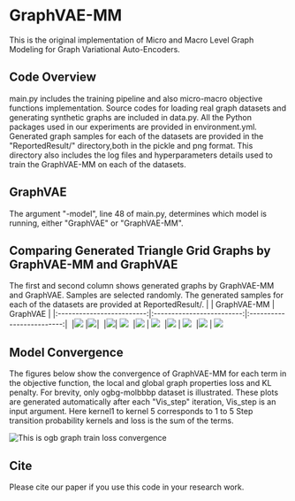 # GraphVAE-MM
This is the original implementation of Micro and Macro Level Graph Modeling for Graph Variational Auto-Encoders.

## Code Overview
main.py includes the training pipeline and also micro-macro objective functions implementation. Source codes for loading real graph datasets and generating synthetic graphs are included in data.py. All the Python packages used in our experiments are provided in environment.yml. Generated graph samples for each of the datasets are provided in the "ReportedResult/" directory,both in the pickle and png format. This directory also includes the log files and hyperparameters details used to train the GraphVAE-MM on each of the datasets.

## GraphVAE
The argument "-model", line 48 of main.py, determines which model is running, either "GraphVAE" or "GraphVAE-MM".

## Comparing Generated **Triangle Grid** Graphs by GraphVAE-MM and GraphVAE
The first and second column shows generated graphs by GraphVAE-MM and GraphVAE. Samples are selected randomly. The generated samples for each of the datasets are provided at ReportedResult/.
| | GraphVAE-MM             |  GraphVAE |
|:-------------------------:|:-------------------------:|:-------------------------:|
![]() |![](https://github.com/kiarashza/GraphVAE-MM/blob/master/ReportedResult/MMD_AvePool_FC_triangular_grid_graphGeneration_KernelAugmentedWithTotalNumberOfTrianglesBFSTrue200001652199375.4136705/01710triangular_grid_ConnectedComponnents.png) |![](https://github.com/kiarashza/GraphVAE-MM/blob/master/ReportedResult/MMD_AvePool_FC_triangular_grid_graphGeneration_kipfBFSTrue200001651972897.5996404/121500triangular_grid_ConnectedComponnents.png)|
![]() |![](https://github.com/kiarashza/GraphVAE-MM/blob/master/ReportedResult/MMD_AvePool_FC_triangular_grid_graphGeneration_KernelAugmentedWithTotalNumberOfTrianglesBFSTrue200001652199375.4136705/01810triangular_grid_ConnectedComponnents.png)| ![](https://github.com/kiarashza/GraphVAE-MM/blob/master/ReportedResult/MMD_AvePool_FC_triangular_grid_graphGeneration_kipfBFSTrue200001651972897.5996404/01810triangular_grid_ConnectedComponnents.png)
![]() |![](https://github.com/kiarashza/GraphVAE-MM/blob/master/ReportedResult/MMD_AvePool_FC_triangular_grid_graphGeneration_KernelAugmentedWithTotalNumberOfTrianglesBFSTrue200001652199375.4136705/12720triangular_grid_ConnectedComponnents.png) | ![](https://github.com/kiarashza/GraphVAE-MM/blob/master/ReportedResult/MMD_AvePool_FC_triangular_grid_graphGeneration_kipfBFSTrue200001651972897.5996404/101040triangular_grid_ConnectedComponnents.png)
![]() |![](https://github.com/GraphVAE-MM/GraphVAE-MM/blob/main/ReportedResult/MMD_AvePool_FC_triangular_grid_graphGeneration_KernelAugmentedWithTotalNumberOfTrianglesBFSTrue200001652199375.4136705/101040triangular_grid_ConnectedComponnents.png) | ![](https://github.com/kiarashza/GraphVAE-MM/blob/master/ReportedResultMMD_AvePool_FC_triangular_grid_graphGeneration_kipfBFSTrue200001651972897.5996404/101170triangular_grid_ConnectedComponnents.png)
![]() |![](https://github.com/kiarashza/GraphVAE-MM/blob/master/ReportedResult/MMD_AvePool_FC_triangular_grid_graphGeneration_KernelAugmentedWithTotalNumberOfTrianglesBFSTrue200001652199375.4136705/16910triangular_grid_ConnectedComponnents.png) | ![](https://github.com/kiarashza/GraphVAE-MM/blob/master/ReportedResult/MMD_AvePool_FC_triangular_grid_graphGeneration_kipfBFSTrue200001651972897.5996404/111020triangular_grid_ConnectedComponnents.png)


## Model Convergence
The figures below show the convergence of GraphVAE-MM for each term in the objective function,  the local and global graph properties loss and KL penalty. For brevity, only ogbg-molbbbp dataset is illustrated. These plots are generated automatically after each "Vis_step" iteration, Vis_step is an input argument. Here kernel1 to kernel 5 corresponds to 1 to 5 Step transition probability kernels and loss is the sum of the terms. 
<!-- ![This is triangle graph train loss convergence](https://github.com/kiarashza/GraphVAE-MM/blob/master/ReportedResult/MMD_AvePool_FC_triangular_grid_graphGeneration_KernelAugmentedWithTotalNumberOfTrianglesBFSTrue200001652199375.4136705/KernelVGAE_log_plot.png) -->
![This is ogb graph train loss convergence](https://github.com/kiarashza/GraphVAE-MM/blob/master/ReportedResult/MMD_AvePool_FC_ogbg-molbbbp_graphGeneration_KernelAugmentedWithTotalNumberOfTrianglesBFSTrue100001651544336.7176464/KernelVGAE_log_plot.png)



## Cite
Please cite our paper if you use this code in your research work.

